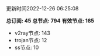 更新时间2022-12-26 06:25:08

**总订阅: 45**
**总节点: 794**
**有效节点: 165**
- v2ray节点: 143
- trojan节点: 12
- ss节点: 10
